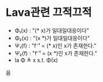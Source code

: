 # Lava관련 끄적끄적

+ Φ₁(x) : "(* x)가 일대일대응이다"
+ Φ₂(x) : "(x *)가 일대일대응이다"
+ Ψ₁(f) : "f⁻¹ = (* x)인 x가 존재한다."
+ Ψ₂(f) : "f⁻¹ = (x *)인 x가 존재한다."
+ la Φ ≜ x s.t. Φ(x)

음